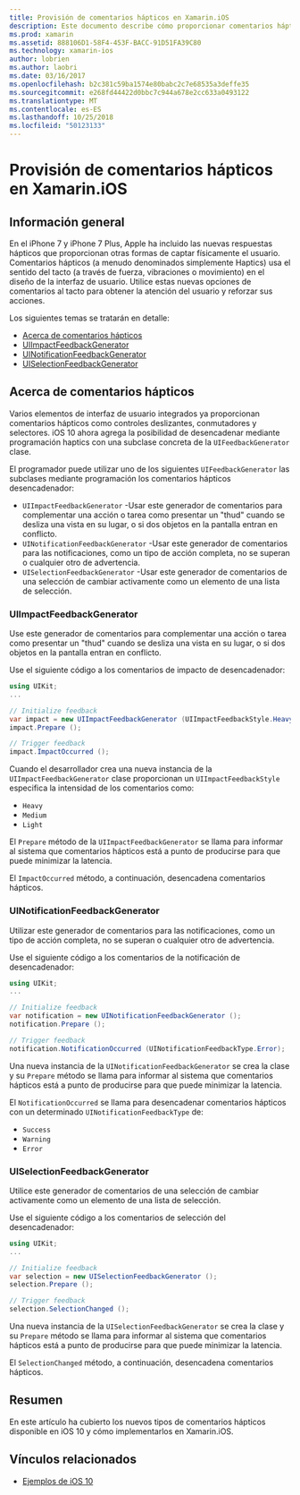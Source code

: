 ```yaml
---
title: Provisión de comentarios hápticos en Xamarin.iOS
description: Este documento describe cómo proporcionar comentarios hápticos en una aplicación de Xamarin.iOS. Describe UIImpactFeedbackGenerator UINotificationFeedbackGenerator y UISelectionFeedbackGenerator.
ms.prod: xamarin
ms.assetid: 888106D1-58F4-453F-BACC-91D51FA39C80
ms.technology: xamarin-ios
author: lobrien
ms.author: laobri
ms.date: 03/16/2017
ms.openlocfilehash: b2c381c59ba1574e80babc2c7e68535a3deffe35
ms.sourcegitcommit: e268fd44422d0bbc7c944a678e2cc633a0493122
ms.translationtype: MT
ms.contentlocale: es-ES
ms.lasthandoff: 10/25/2018
ms.locfileid: "50123133"
---
```

# <a name="providing-haptic-feedback-in-xamarinios"></a>Provisión de comentarios hápticos en Xamarin.iOS

<a name="Overview" />

## <a name="overview"></a>Información general

En el iPhone 7 y iPhone 7 Plus, Apple ha incluido las nuevas respuestas hápticos que proporcionan otras formas de captar físicamente el usuario. Comentarios hápticos (a menudo denominados simplemente Haptics) usa el sentido del tacto (a través de fuerza, vibraciones o movimiento) en el diseño de la interfaz de usuario. Utilice estas nuevas opciones de comentarios al tacto para obtener la atención del usuario y reforzar sus acciones.

Los siguientes temas se tratarán en detalle:

- [Acerca de comentarios hápticos](#About-Haptic-Feedback)
- [UIImpactFeedbackGenerator](#UIImpactFeedbackGenerator)
- [UINotificationFeedbackGenerator](#UINotificationFeedbackGenerator)
- [UISelectionFeedbackGenerator](#UISelectionFeedbackGenerator)

<a name="About-Haptic-Feedback" />

## <a name="about-haptic-feedback"></a>Acerca de comentarios hápticos

Varios elementos de interfaz de usuario integrados ya proporcionan comentarios hápticos como controles deslizantes, conmutadores y selectores. iOS 10 ahora agrega la posibilidad de desencadenar mediante programación haptics con una subclase concreta de la `UIFeedbackGenerator` clase.

El programador puede utilizar uno de los siguientes `UIFeedbackGenerator` las subclases mediante programación los comentarios hápticos desencadenador:

- `UIImpactFeedbackGenerator` -Usar este generador de comentarios para complementar una acción o tarea como presentar un "thud" cuando se desliza una vista en su lugar, o si dos objetos en la pantalla entran en conflicto.
- `UINotificationFeedbackGenerator` -Usar este generador de comentarios para las notificaciones, como un tipo de acción completa, no se superan o cualquier otro de advertencia.
- `UISelectionFeedbackGenerator` -Usar este generador de comentarios de una selección de cambiar activamente como un elemento de una lista de selección.

<a name="UIImpactFeedbackGenerator" />

### <a name="uiimpactfeedbackgenerator"></a>UIImpactFeedbackGenerator

Use este generador de comentarios para complementar una acción o tarea como presentar un "thud" cuando se desliza una vista en su lugar, o si dos objetos en la pantalla entran en conflicto.

Use el siguiente código a los comentarios de impacto de desencadenador:

```csharp
using UIKit;
...

// Initialize feedback
var impact = new UIImpactFeedbackGenerator (UIImpactFeedbackStyle.Heavy);
impact.Prepare ();

// Trigger feedback
impact.ImpactOccurred ();
```

Cuando el desarrollador crea una nueva instancia de la `UIImpactFeedbackGenerator` clase proporcionan un `UIImpactFeedbackStyle` especifica la intensidad de los comentarios como:

- `Heavy`
- `Medium`
- `Light`

El `Prepare` método de la `UIImpactFeedbackGenerator` se llama para informar al sistema que comentarios hápticos está a punto de producirse para que puede minimizar la latencia.

El `ImpactOccurred` método, a continuación, desencadena comentarios hápticos.

<a name="UINotificationFeedbackGenerator" />

### <a name="uinotificationfeedbackgenerator"></a>UINotificationFeedbackGenerator

Utilizar este generador de comentarios para las notificaciones, como un tipo de acción completa, no se superan o cualquier otro de advertencia.

Use el siguiente código a los comentarios de la notificación de desencadenador:

```csharp
using UIKit;
...

// Initialize feedback
var notification = new UINotificationFeedbackGenerator ();
notification.Prepare ();

// Trigger feedback
notification.NotificationOccurred (UINotificationFeedbackType.Error);
```

Una nueva instancia de la `UINotificationFeedbackGenerator` se crea la clase y su `Prepare` método se llama para informar al sistema que comentarios hápticos está a punto de producirse para que puede minimizar la latencia.

El `NotificationOccurred` se llama para desencadenar comentarios hápticos con un determinado `UINotificationFeedbackType` de:

- `Success`
- `Warning`
- `Error`

<a name="UISelectionFeedbackGenerator" />

### <a name="uiselectionfeedbackgenerator"></a>UISelectionFeedbackGenerator

Utilice este generador de comentarios de una selección de cambiar activamente como un elemento de una lista de selección.

Use el siguiente código a los comentarios de selección del desencadenador:

```csharp
using UIKit;
...

// Initialize feedback
var selection = new UISelectionFeedbackGenerator ();
selection.Prepare ();

// Trigger feedback
selection.SelectionChanged ();
```

Una nueva instancia de la `UISelectionFeedbackGenerator` se crea la clase y su `Prepare` método se llama para informar al sistema que comentarios hápticos está a punto de producirse para que puede minimizar la latencia.

El `SelectionChanged` método, a continuación, desencadena comentarios hápticos.

## <a name="summary"></a>Resumen

En este artículo ha cubierto los nuevos tipos de comentarios hápticos disponible en iOS 10 y cómo implementarlos en Xamarin.iOS.

## <a name="related-links"></a>Vínculos relacionados

- [Ejemplos de iOS 10](https://developer.xamarin.com/samples/ios/iOS10/)
